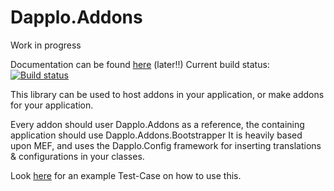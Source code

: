 Dapplo.Addons
=====================
Work in progress

Documentation can be found [here](http://www.dapplo.net/blocks/Dapplo.Addons.html) (later!!)
Current build status: [![Build status](https://ci.appveyor.com/api/projects/status/bem7losuu07ywvyr?svg=true)](https://ci.appveyor.com/project/dapplo/dapplo-addons)

This library can be used to host addons in your application, or make addons for your application.

Every addon should user Dapplo.Addons as a reference, the containing application should use Dapplo.Addons.Bootstrapper
It is heavily based upon MEF, and uses the Dapplo.Config framework for inserting translations & configurations in your classes.

Look [here](https://github.com/dapplo/Dapplo.Addons/blob/master/Dapplo.Addons.Tests/AddonTest.cs) for an example Test-Case on how to use this.

